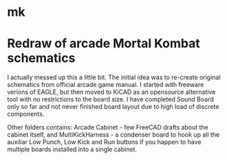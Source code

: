# mk
# Redraw of arcade Mortal Kombat schematics

I actually messed up this a little bit.
The initial idea was to re-create original schematics from official arcade game manual. I started with freeware verions of
EAGLE, but then moved to KiCAD as an opensource alternative tool with no restrictions to the board size. I have completed
Sound Board only so far and not never finished board layout due to high load of discrete components.

Other folders contains:
Arcade Cabinet - few FreeCAD drafts about the cabinet itself,
and
MultiKickHarness - a condenser board to hook up all the auxiliar Low Punch, Low Kick and Run buttons if you happen to have
multiple boards installed into a single cabinet.
